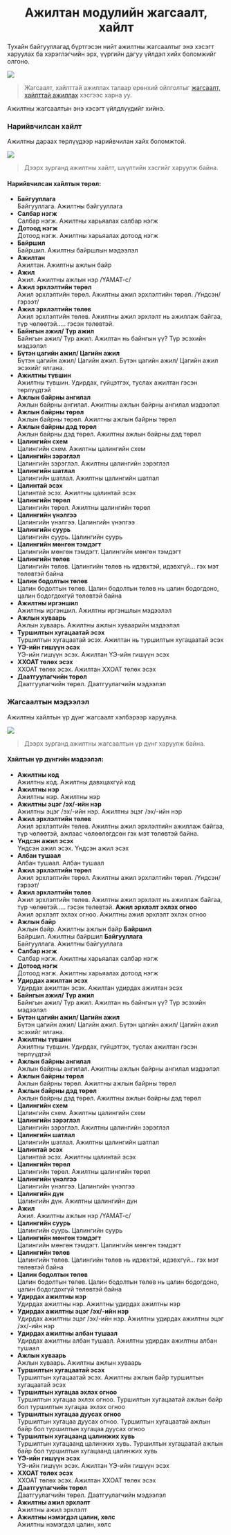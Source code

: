 
<h1 align="center">Ажилтан модулийн жагсаалт, хайлт</h1>

Тухайн байгууллагад бүртгэсэн нийт ажилтны жагсаалтыг энэ хэсэгт харуулах ба хэрэглэгчийн эрх, үүргийн дагуу үйлдэл хийх боломжийг олгоно.

![](../assets/images/modules/workers/list.png)

> Жагсаалт, хайлттай ажиллах талаар ерөнхий ойлголтыг [жагсаалт, хайлттай ажиллах](how-it-works?id=_3-Жагсаалт-хайлттай-ажиллах) хэсгээс харна уу.

Ажилтны жагсаалтын энэ хэсэгт үйлдлүүдийг хийнэ.

### Нарийвчилсан хайлт

Ажилтны дараах төрлүүдээр нарийвчилан хайх боломжтой.

![](../assets/images/modules/workers/filter.png)

> Дээрх зурганд ажилтны хайлт, шүүлтийн хэсгийг харуулж байна.

#### Нарийвчилсан хайлтын төрөл:

- **Байгууллага**
    <br>Байгууллага. Ажилтны байгууллага 
- **Салбар нэгж**
    <br>Салбар нэгж. Ажилтны харьяалах салбар нэгж 
- **Дотоод нэгж**
    <br>Дотоод нэгж. Ажилтны харьяалах дотоод нэгж 
- **Байршил**
    <br>Байршил. Ажилтны байршлын мэдээлэл
- **Ажилтан**
    <br>Ажилтан. Ажилтны ажлын байр
- **Ажил**
    <br>Ажил. Ажилтны ажлын нэр /ҮАМАТ-с/
- **Ажил эрхлэлтийн төрөл**
    <br>Ажил эрхлэлтийн төрөл. Ажилтны ажил эрхлэлтийн төрөл. /Үндсэн/гэрээт/
- **Ажил эрхлэлтийн төлөв**
    <br>Ажил эрхлэлтийн төлөв. Ажилтны ажил эрхлэлт нь ажиллаж байгаа, түр чөлөөтэй..... гэсэн төлөвтэй.
- **Байнгын ажил/ Түр ажил**
    <br>Байнгын ажил/ Түр ажил. Ажилтан нь байнгын үү? Түр эсэхийн мэдээлэл
- **Бүтэн цагийн ажил/ Цагийн ажил**
    <br>Бүтэн цагийн ажил/ Цагийн ажил. Бүтэн цагийн ажил/ Цагийн ажил эсэхийг ялгана.
- **Ажилтны түвшин**
    <br>Ажилтны түвшин. Удирдах, гүйцэтгэх, туслах ажилтан гэсэн төрлүүдтэй
- **Ажлын байрны ангилал**
    <br>Ажлын байрны ангилал. Ажилтны ажлын байрны ангилал мэдээлэл
- **Ажлын байрны төрөл**
    <br>Ажлын байрны төрөл. Ажилтны ажлын байрны төрөл
- **Ажлын байрны дэд төрөл**
    <br>Ажлын байрны дэд төрөл. Ажилтны ажлын байрны дэд төрөл
- **Цалингийн схем**
    <br>Цалингийн схем. Ажилтны цалингийн схем
- **Цалингийн зэрэглэл**
    <br>Цалингийн зэрэглэл. Ажилтны цалингийн зэрэглэл
- **Цалингийн шатлал**
    <br>Цалингийн шатлал. Ажилтны цалингийн шатлал
- **Цалинтай эсэх**
    <br>Цалинтай эсэх. Ажилтны цалинтай эсэх
- **Цалингийн төрөл**
    <br>Цалингийн төрөл. Ажилтны цалингийн төрөл
- **Цалингийн үнэлгээ**
    <br>Цалингийн үнэлгээ. Цалингийн үнэлгээ
- **Цалингийн суурь**
    <br>Цалингийн суурь. Цалингийн суурь
- **Цалингийн мөнгөн тэмдэгт**
    <br>Цалингийн мөнгөн тэмдэгт. Цалингийн мөнгөн тэмдэгт
- **Цалингийн төлөв**
    <br>Цалингийн төлөв. Цалингийн төлөв нь идэвхтэй, идэвхгүй... гэх мэт төлөвтэй байна
- **Цалин бодолтын төлөв**
    <br>Цалин бодолтын төлөв. Цалин бодолтын төлөв нь цалин бодогдоно, цалин бодогдохгүй төлөвтэй байна
- **Ажилтны иргэншил**
    <br>Ажилтны иргэншил. Ажилтны иргэншлын мэдээлэл
- **Ажлын хуваарь**
    <br>Ажлын хуваарь. Ажилтны ажлын хуваарийн мэдээлэл
- **Туршилтын хугацаатай эсэх**
    <br>Туршилтын хугацаатай эсэх. Ажилтан нь туршилтын хугацаатай эсэх
- **ҮЭ-ийн гишүүн эсэх**
    <br>ҮЭ-ийн гишүүн эсэх. Ажилтан ҮЭ-ийн гишүүн эсэх
- **ХХОАТ төлөх эсэх**
    <br>ХХОАТ төлөх эсэх. Ажилтан ХХОАТ төлөх эсэх
- **Даатгуулагчийн төрөл**
    <br>Даатгуулагчийн төрөл. Даатгуулагчийн мэдээлэл 


### Жагсаалтын мэдээлэл

Ажилтны хайлтын үр дүнг жагсаалт хэлбэрээр харуулна.

![](../assets/images/modules/workers/result.png)

> Дээрх зурганд ажилтны жагсаалтын үр дүнг харуулж байна.

#### Хайлтын үр дүнгийн мэдээлэл:

- **Ажилтны код**
    <br>Ажилтны код. Ажилтны давхцахгүй код
- **Ажилтны нэр**
    <br>Ажилтны нэр. Ажилтны нэр
- **Ажилтны эцэг /эх/-ийн нэр**
    <br>Ажилтны эцэг /эх/-ийн нэр. Ажилтны эцэг /эх/-ийн нэр
- **Ажил эрхлэлтийн төлөв**
    <br>Ажил эрхлэлтийн төлөв. Ажилтны ажил эрхлэлтийн ажиллаж байгаа, түр чөлөөтэй, ажлаас чөлөөлөгдсөн гэх мэт төлөвтэй байна.
- **Үндсэн ажил эсэх**
    <br>Үндсэн ажил эсэх. Үндсэн ажил эсэх
- **Албан тушаал**
    <br>Албан тушаал. Албан тушаал
- **Ажил эрхлэлтийн төрөл**
    <br>Ажил эрхлэлтийн төрөл. Ажилтны ажил эрхлэлтийн төрөл. /Үндсэн/гэрээт/
- **Ажил эрхлэлтийн төлөв**
    <br>Ажил эрхлэлтийн төлөв. Ажилтны ажил эрхлэлт нь ажиллаж байгаа, түр чөлөөтэй..... гэсэн төлөвтэй.
 **Ажил эрхлэлт эхлэх огноо**
    <br>Ажил эрхлэлт эхлэх огноо. Ажилтны ажил эрхлэлт эхлэх огноо 
- **Ажлын байр**
    <br>Ажлын байр. Ажилтны ажлын байр
 **Байршил**
    <br>Байршил. Ажилтны байршил
**Байгууллага**
    <br>Байгууллага. Ажилтны байгууллага 
- **Салбар нэгж**
    <br>Салбар нэгж. Ажилтны харьяалах салбар нэгж 
- **Дотоод нэгж**
    <br>Дотоод нэгж. Ажилтны харьяалах дотоод нэгж 
- **Удирдах ажилтан эсэх**
    <br>Удирдах ажилтан эсэх. Ажилтан удирдах ажилтан эсэх
- **Байнгын ажил/ Түр ажил**
    <br>Байнгын ажил/ Түр ажил. Ажилтан нь байнгын үү? Түр эсэхийн мэдээлэл
- **Бүтэн цагийн ажил/ Цагийн ажил**
    <br>Бүтэн цагийн ажил/ Цагийн ажил. Бүтэн цагийн ажил/ Цагийн ажил эсэхийг ялгана.
- **Ажилтны түвшин**
    <br>Ажилтны түвшин. Удирдах, гүйцэтгэх, туслах ажилтан гэсэн төрлүүдтэй
- **Ажлын байрны ангилал**
    <br>Ажлын байрны ангилал. Ажилтны ажлын байрны ангилал мэдээлэл
- **Ажлын байрны төрөл**
    <br>Ажлын байрны төрөл. Ажилтны ажлын байрны төрөл
- **Ажлын байрны дэд төрөл**
    <br>Ажлын байрны дэд төрөл. Ажилтны ажлын байрны дэд төрөл
- **Цалингийн схем**
    <br>Цалингийн схем. Ажилтны цалингийн схем
- **Цалингийн зэрэглэл**
    <br>Цалингийн зэрэглэл. Ажилтны цалингийн зэрэглэл
- **Цалингийн шатлал**
    <br>Цалингийн шатлал. Ажилтны цалингийн шатлал
- **Цалинтай эсэх**
    <br>Цалинтай эсэх. Ажилтны цалинтай эсэх
- **Цалингийн төрөл**
    <br>Цалингийн төрөл. Ажилтны цалингийн төрөл
- **Цалингийн үнэлгээ**
    <br>Цалингийн үнэлгээ. Цалингийн үнэлгээ
- **Цалингийн дүн**
    <br>Цалингийн дүн. Ажилтны цалингийн дүн
- **Ажил**
    <br>Ажил. Ажилтны ажлын нэр /ҮАМАТ-с/
- **Цалингийн суурь**
    <br>Цалингийн суурь. Цалингийн суурь
- **Цалингийн мөнгөн тэмдэгт**
    <br>Цалингийн мөнгөн тэмдэгт. Цалингийн мөнгөн тэмдэгт
- **Цалингийн төлөв**
    <br>Цалингийн төлөв. Цалингийн төлөв нь идэвхтэй, идэвхгүй... гэх мэт төлөвтэй байна
- **Цалин бодолтын төлөв**
    <br>Цалин бодолтын төлөв. Цалин бодолтын төлөв нь цалин бодогдоно, цалин бодогдохгүй төлөвтэй байна
- **Удирдах ажилтны нэр**
    <br>Удирдах ажилтны нэр. Ажилтны удирдах ажилтны нэр
- **Удирдах ажилтны эцэг /эх/-ийн нэр**
    <br>Удирдах ажилтны эцэг /эх/-ийн нэр. Ажилтны удирдах ажилтны эцэг /эх/-ийн нэр
- **Удирдах ажилтны албан тушаал**
    <br>Удирдах ажилтны албан тушаал. Ажилтны удирдах ажилтны албан тушаал
- **Ажлын хуваарь**
    <br>Ажлын хуваарь. Ажилтны ажлын хуваарь
- **Туршилтын хугацаатай эсэх**
    <br>Туршилтын хугацаатай эсэх. Ажилтны ажлын байр туршилтын хугацаатай эсэх
- **Туршилтын хугацаа эхлэх огноо**
    <br>Туршилтын хугацаа эхлэх огноо. Туршилтын хугацаатай ажлын байр бол туршилтын хугацаа эхлэх огноо 
- **Туршилтын хугацаа дуусах огноо**
    <br>Туршилтын хугацаа дуусах огноо. Туршилтын хугацаатай ажлын байр бол туршилтын хугацаа дуусах огноо 
- **Туршилтын хугацаанд цалинжих хувь**
    <br>Туршилтын хугацаанд цалинжих хувь. Туршилтын хугацаатай ажлын байр бол туршилтын хугацаанд цалинжих хувь
- **ҮЭ-ийн гишүүн эсэх**
    <br>ҮЭ-ийн гишүүн эсэх. Ажилтан ҮЭ-ийн гишүүн эсэх
- **ХХОАТ төлөх эсэх**
    <br>ХХОАТ төлөх эсэх. Ажилтан ХХОАТ төлөх эсэх
- **Даатгуулагчийн төрөл**
    <br>Даатгуулагчийн төрөл. Даатгуулагчийн мэдээлэл 
- **Ажилтны ажил эрхлэлт**
    <br>Ажилтны ажил эрхлэлт
- **Ажилтны нэмэгдэл цалин, хөлс**
    <br>Ажилтны нэмэгдэл цалин, хөлс